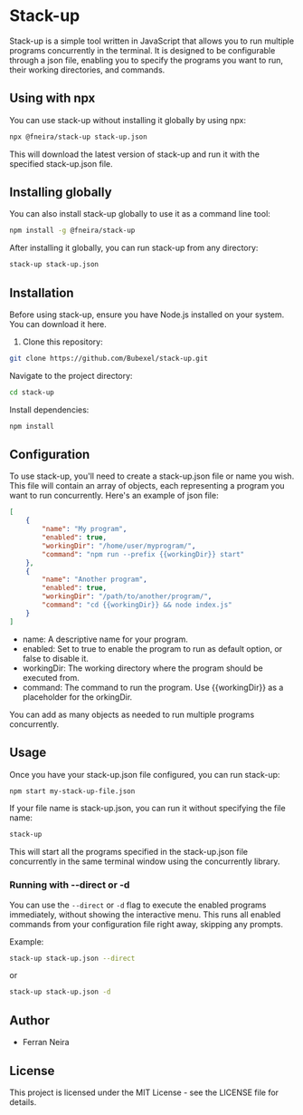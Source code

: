 # Stack-up

Stack-up is a simple tool written in JavaScript that allows you to run multiple programs concurrently in the terminal. It is designed to be configurable through a json file, enabling you to specify the programs you want to run, their working directories, and commands.
## Using with npx
You can use stack-up without installing it globally by using npx:
```bash
npx @fneira/stack-up stack-up.json
```
This will download the latest version of stack-up and run it with the specified stack-up.json file.
## Installing globally
You can also install stack-up globally to use it as a command line tool:
```bash
npm install -g @fneira/stack-up
```
After installing it globally, you can run stack-up from any directory:
```bash
stack-up stack-up.json
```
## Installation

Before using stack-up, ensure you have Node.js installed on your system. You can download it here.
1. Clone this repository:
```bash
git clone https://github.com/Bubexel/stack-up.git
```
Navigate to the project directory:
```bash
cd stack-up
```
Install dependencies:
```bash
npm install
```
## Configuration
To use stack-up, you'll need to create a stack-up.json file or name you wish. This file will contain an array of objects, each representing a program you want to run concurrently. Here's an example of json file:
```json
[
    {
        "name": "My program",
        "enabled": true,
        "workingDir": "/home/user/myprogram/",
        "command": "npm run --prefix {{workingDir}} start"
    },
    {
        "name": "Another program",
        "enabled": true,
        "workingDir": "/path/to/another/program/",
        "command": "cd {{workingDir}} && node index.js"
    }
]
```
- name: A descriptive name for your program.
- enabled: Set to true to enable the program to run as default option, or false to disable it.
- workingDir: The working directory where the program should be executed from.
- command: The command to run the program. Use {{workingDir}} as a placeholder for the orkingDir.

You can add as many objects as needed to run multiple programs concurrently.
## Usage
Once you have your stack-up.json file configured, you can run stack-up:
```bash
npm start my-stack-up-file.json
```
If your file name is stack-up.json, you can run it without specifying the file name:
```bash
stack-up
```
This will start all the programs specified in the stack-up.json file concurrently in the same terminal window using the concurrently library.

### Running with --direct or -d

You can use the `--direct` or `-d` flag to execute the enabled programs immediately, without showing the interactive menu. This runs all enabled commands from your configuration file right away, skipping any prompts.

Example:
```bash
stack-up stack-up.json --direct
```
or
```bash
stack-up stack-up.json -d
```
## Author
- Ferran Neira
## License
This project is licensed under the MIT License - see the LICENSE file for details.